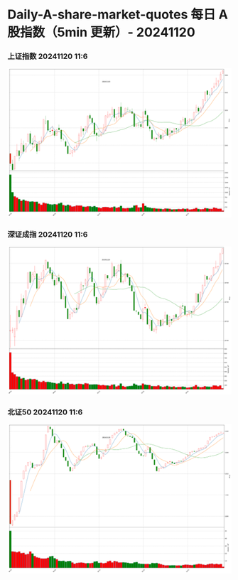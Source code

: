 
# Daily-A-share-market-quotes 每日 A 股指数（5min 更新）- 20241120

### 上证指数 20241120 11:6
![](./fig/2024/11/20241120-sh000001.png)

### 深证成指 20241120 11:6
![](./fig/2024/11/20241120-sz399001.png)

### 北证50 20241120 11:6
![](./fig/2024/11/20241120-bj899050.png)
